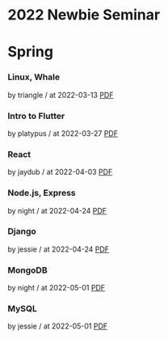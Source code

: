 # 2022 Newbie Seminar

# Spring

### Linux, Whale

by triangle / at 2022-03-13
[PDF](https://s3.ap-northeast-2.amazonaws.com/sparcs.home/triangle_1647167232641.pptx)

### Intro to Flutter

by platypus / at 2022-03-27
[PDF](https://s3.ap-northeast-2.amazonaws.com/sparcs.home/platypus_1657514488550.pdf)

### React

by jaydub / at 2022-04-03
[PDF](https://s3.ap-northeast-2.amazonaws.com/sparcs.home/jaydub_1649054829352.pptx)

### Node.js, Express

by night / at 2022-04-24
[PDF](https://s3.ap-northeast-2.amazonaws.com/sparcs.home/night_1657514618582.pdf)

### Django

by jessie / at 2022-04-24
[PDF](https://s3.ap-northeast-2.amazonaws.com/sparcs.home/jessie_1657514682819.pdf)

### MongoDB

by night / at 2022-05-01
[PDF](https://s3.ap-northeast-2.amazonaws.com/sparcs.home/night_1657514754860.pdf)

### MySQL

by jessie / at 2022-05-01
[PDF](https://s3.ap-northeast-2.amazonaws.com/sparcs.home/jessie_1657514780580.pdf)
